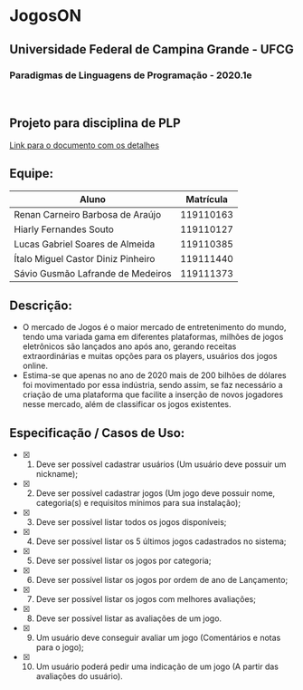 # JogosON

<h2>Universidade Federal de Campina Grande - UFCG</h2>
<h3>Paradigmas de Linguagens de Programação - 2020.1e</h3>

<br>

## Projeto para disciplina de PLP<br>
[Link para o documento com os detalhes](https://docs.google.com/document/d/1BV6YwQG_IYqMas9ISeIPvewRRr6W14KCdXZC5CmSWKc/edit?usp=sharing)

## Equipe:

Aluno | Matrícula
---------------------------------| ---------
Renan Carneiro Barbosa de Araújo | 119110163
Hiarly Fernandes Souto | 119110127
Lucas Gabriel Soares de Almeida | 119110385
Ítalo Miguel Castor Diniz Pinheiro | 119111440
Sávio Gusmão Lafrande de Medeiros | 119111373

## Descrição:
* O mercado de Jogos é o maior mercado de entretenimento do mundo, tendo uma variada gama em diferentes plataformas, milhões de jogos eletrônicos são lançados ano após ano, gerando receitas extraordinárias e muitas opções para os players, usuários dos jogos online.
* Estima-se que apenas no ano de 2020 mais de 200 bilhões de dólares foi movimentado por essa indústria, sendo assim, se faz necessário a criação de uma plataforma que facilite a inserção de novos jogadores nesse mercado, além de classificar os jogos existentes.

## Especificação / Casos de Uso:

- [X] 1. Deve ser possível cadastrar usuários (Um usuário deve possuir um nickname);
- [X] 2. Deve ser possível cadastrar jogos (Um jogo deve possuir nome, categoria(s) e requisitos mínimos para sua instalação);
- [X] 3. Deve ser possível listar todos os jogos disponíveis;
- [X] 4. Deve ser possível listar os 5 últimos jogos cadastrados no sistema;
- [X] 5. Deve ser possível listar os jogos por categoria;
- [X] 6. Deve ser possível listar os jogos por ordem de ano de Lançamento;
- [X] 7. Deve ser possível listar os jogos com melhores avaliações;
- [X] 8. Deve ser possível listar as avaliações de um jogo.
- [X] 9. Um usuário deve conseguir avaliar um jogo (Comentários e notas para o jogo); 
- [X] 10. Um usuário poderá pedir uma indicação de um jogo (A partir das avaliações do usuário).

